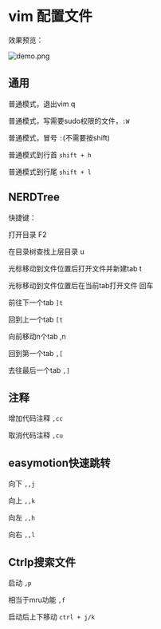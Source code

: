 # vim 配置文件

效果预览：

![demo.png](https://github.com/hoohack/h-vim/blob/master/demo.png)

## 通用
普通模式，退出vim q

普通模式，写需要sudo权限的文件，`:W`

普通模式，冒号 `:`(不需要按shift)

普通模式到行首 `shift + h`

普通模式到行尾 `shift + l`

## NERDTree
快捷键：

打开目录  F2

在目录树查找上层目录 u

光标移动到文件位置后打开文件并新建tab t

光标移动到文件位置后在当前tab打开文件 回车

前往下一个tab `]t`

回到上一个tab `[t`

向前移动n个tab ,n

回到第一个tab `,[`

去往最后一个tab `,]`

## 注释
增加代码注释 `,cc`

取消代码注释 `,cu`

## easymotion快速跳转
向下 `,,j`

向上 `,,k`

向左 `,,h`

向右 `,,l`

## Ctrlp搜索文件
启动 `,p`

相当于mru功能 `,f`

启动后上下移动 `ctrl + j/k`
